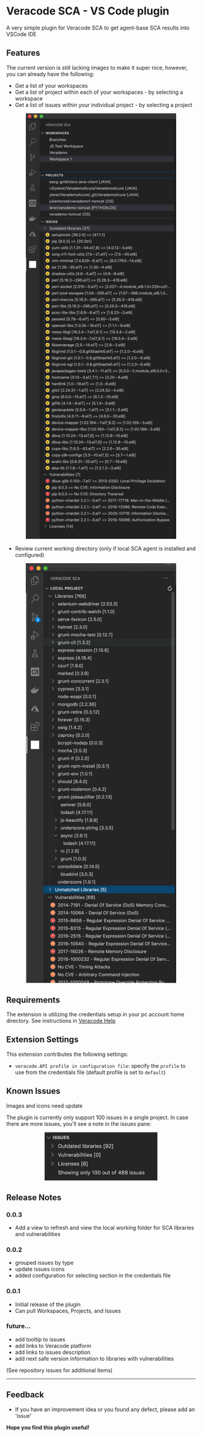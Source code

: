 # Veracode SCA - VS Code plugin

A very simple plugin for Veracode SCA to get agent-base SCA results into VSCode IDE 

## Features

The current version is still lacking images to make it super nice, however, you can already have the following:

* Get a list of your workspaces
* Get a list of project within each of your workspaces - by selecting a workspace
* Get a list of issues within your individual project - by selecting a project

<p align=center>
<img src="media/ScreenShot_2020-06-03_at_3.18.53_pm.png" width="400">
</p>

* Review current working directory (only if local SCA agent is installed and configured)

<p align=center>
<img src="media/ScreenShot_2020-07-18_at_3.57.23_pm.png" width="400">
</p>


## Requirements

The extension is utilizing the credentials setup in your pc account home directory. 
See instructions in [Veracode Help](https://help.veracode.com/reader/LMv_dtSHyb7iIxAQznC~9w/zm4hbaPkrXi02YmacwH3wQ)

 
## Extension Settings

This extension contributes the following settings:

* `veracode.API profile in configuration file`: specify the `profile` to use from the credentials file (default profile is set to `default`)

## Known Issues

Images and icons need update  

The plugin is currently only support 100 issues in a single project. In case there are more issues, you'll see a note in the issues pane:
<p align=center>
<img src="media/ScreenShot_2020-09-24_at_10.17.51_am.png" width="300">
</p>

## Release Notes

### 0.0.3

- Add a view to refresh and view the local working folder for SCA libraries and vulnerabilities

### 0.0.2

- grouped issues by type
- update issues icons
- added configuration for selecting section in the credentials file

### 0.0.1

- Initial release of the plugin
- Can pull Workspaces, Projects, and Issues 

### future...

- add tooltip to issues
- add links to Veracode platform
- add links to issues description
- add next safe version information to libraries with vulnerabilities
  
(See repository issues for additional items)

-----------------------------------------------------------------------------------------------------------

## Feedback

- If you have an improvement idea or you found any defect, please add an 'issue' 

**Hope you find this plugin useful!**
